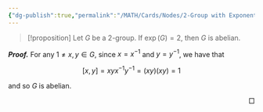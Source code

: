 ```yaml
---
{"dg-publish":true,"permalink":"/MATH/Cards/Nodes/2-Group with Exponent 2 is Abelian/","dgPassFrontmatter":true}
---
```



> [!proposition]
> Let $G$ be a $2$-group. If $\exp(G)=2$, then $G$ is abelian.

**_Proof._**
For any $1\neq x,y\in G$, since $x=x^{-1}$ and $y=y^{-1}$, we have that 

$$[x,y]=xyx^{-1}y^{-1}=(xy)(xy)=1$$

and so $G$ is abelian.
<p align="right">□</p>